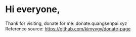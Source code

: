 # Hi everyone,
Thank for visiting, donate for me: donate.quangsenpai.xyz\
Reference source: https://github.com/kimyvgy/donate-page

